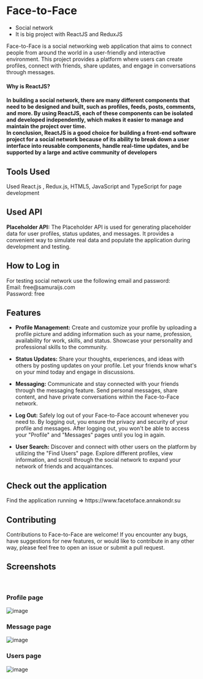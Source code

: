 # Face-to-Face
- Social network
- It is big project with ReactJS and ReduxJS

Face-to-Face is a social networking web application that aims to connect people from around the world in a user-friendly and interactive environment. This project provides a platform where users can create profiles, connect with friends, share updates, and engage in conversations through messages.

<h4>Why is ReactJS?<h4>
  
In building a social network, there are many different components that need to be designed and built, such as profiles, feeds, posts, comments, and more. By using ReactJS, each of these components can be isolated and developed independently, which makes it easier to manage and maintain the project over time.<br>
In conclusion, ReactJS is a good choice for building a front-end software project for a social network because of its ability to break down a user interface into reusable components, handle real-time updates, and be supported by a large and active community of developers

<h2>Tools Used</h2>
Used React.js , Redux.js,  HTML5, JavaScript and TypeScript for page development

<h2>Used API</h2>

**Placeholder API:**  The Placeholder API is used for generating placeholder data for user profiles, status updates, and messages. It provides a convenient way to simulate real data and populate the application during development and testing.

<h2>How to Log in</h2>
For testing social network use the following email and password:<br>
Email: free@samuraijs.com <br>
Password: free <br>

<h2>Features</h2>

- **Profile Management:**  Create and customize your profile by uploading a profile picture and adding information such as your name, profession, availability for work, skills, and status. Showcase your personality and professional skills to the community.

- **Status Updates:**  Share your thoughts, experiences, and ideas with others by posting updates on your profile. Let your friends know what's on your mind today and engage in discussions.

- **Messaging:**  Communicate and stay connected with your friends through the messaging feature. Send personal messages, share content, and have private conversations within the Face-to-Face network.

- **Log Out:**  Safely log out of your Face-to-Face account whenever you need to. By logging out, you ensure the privacy and security of your profile and messages. After logging out, you won't be able to access your "Profile" and "Messages" pages until you log in again.

- **User Search:**  Discover and connect with other users on the platform by utilizing the "Find Users" page. Explore different profiles, view information, and scroll through the social network to expand your network of friends and acquaintances.


<h2>Check out the application</h2>
Find the application running => https://www.facetoface.annakondr.su

<h2>Contributing</h2>
Contributions to Face-to-Face are welcome! If you encounter any bugs, have suggestions for new features, or would like to contribute in any other way, please feel free to open an issue or submit a pull request.

<h2>Screenshots</h2>
<br>
<h3>Profile page</h3>

![image](https://user-images.githubusercontent.com/85047120/222873016-282bf716-9659-41d1-8acb-0b16dc290634.png)

<h3>Message page</h3>

![image](https://user-images.githubusercontent.com/85047120/212368666-0f759fc4-b463-43a3-9e8c-7d2140261f0e.jpg)

<h3>Users page</h3>

![image](https://user-images.githubusercontent.com/85047120/212369117-489b6808-e9fe-47e2-b77c-78e62e5d9446.jpg)
